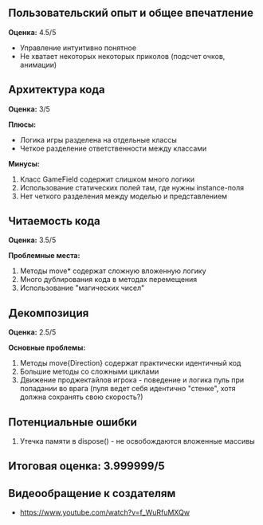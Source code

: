 ## Пользовательский опыт и общее впечатление
**Оценка:** 4.5/5
- Управление интуитивно понятное
- Не хватает некоторых некоторых приколов (подсчет очков, анимации)


## Архитектура кода
**Оценка:** 3/5

**Плюсы:**
- Логика игры разделена на отдельные классы
- Четкое разделение ответственности между классами

**Минусы:**
1. Класс GameField содержит слишком много логики
2. Использование статических полей там, где нужны instance-поля
3. Нет четкого разделения между моделью и представлением


## Читаемость кода
**Оценка:** 3.5/5

**Проблемные места:**
1. Методы move* содержат сложную вложенную логику
2. Много дублирования кода в методах перемещения
3. Использование "магических чисел"

## Декомпозиция
**Оценка:** 2.5/5

**Основные проблемы:**
1. Методы move{Direction} содержат практически идентичный код
2. Большие методы со сложными циклами
3. Движение проджектайлов игрока - поведение и логика пуль при попадании во врага (пуля ведет себя идентично "стенке", хотя должна сохранять свою скорость?)


## Потенциальные ошибки
1. Утечка памяти в dispose() - не освобождаются вложенные массивы


## Итоговая оценка: 3.999999/5

## Видеообращение к создателям 
 - https://www.youtube.com/watch?v=f_WuRfuMXQw
